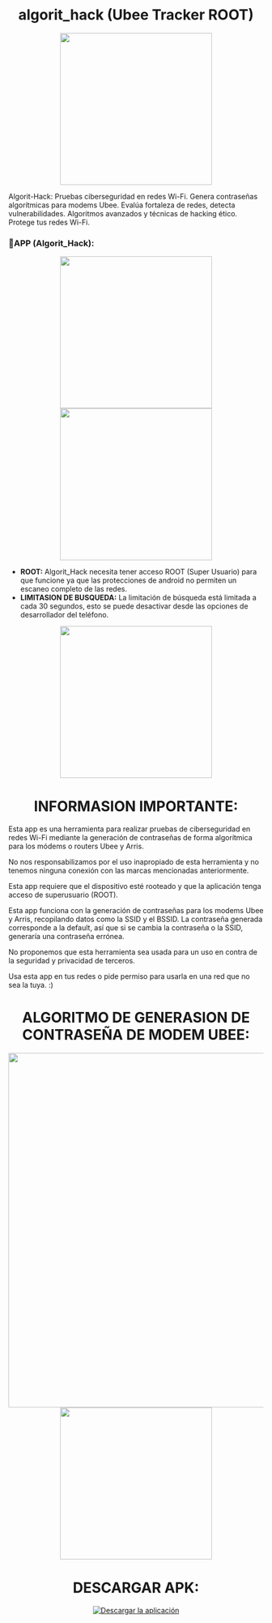 <div align="center">
  <h1 align="center">algorit_hack (Ubee Tracker ROOT)</h1>
</div>

<div align="center">
  <img src="https://raw.githubusercontent.com/mega067/mega067/REPO/mega067_log.png" width="300">
</div>

<p>Algorit-Hack: Pruebas ciberseguridad en redes Wi-Fi. Genera contraseñas algorítmicas para modems Ubee. Evalúa fortaleza de redes, detecta vulnerabilidades. Algoritmos avanzados y técnicas de hacking ético. Protege tus redes Wi-Fi.</p>

<h3>📱APP (Algorit_Hack):</h3>

<div align="center">
  <img src="https://raw.githubusercontent.com/mega067/algorit_hack/master/sour_img/Screenshot_2023-08-30-18-15-58-242_com.example.wi_fi.jpg" width="300">
  <img src="https://raw.githubusercontent.com/mega067/algorit_hack/master/sour_img/Screenshot_2023-08-30-18-16-16-722_com.example.wi_fi.jpg" width="300">
</div>

<ul>
  <li><strong>ROOT:</strong> Algorit_Hack necesita tener acceso ROOT (Super Usuario) para que funcione ya que las protecciones de android no permiten un escaneo completo de las redes.</li>
  <li><strong>LIMITASION DE BUSQUEDA:</strong> La limitación de búsqueda está limitada a cada 30 segundos, esto se puede desactivar desde las opciones de desarrollador del teléfono.</li>
</ul>

<div align="center">
  <img src="https://raw.githubusercontent.com/mega067/algorit_hack/master/sour_img/Screenshot_2023-08-30-18-16-26-731_com.example.wi_fi.jpg" width="300">
</div>

<div align="center">
  <h1 align="center">INFORMASION IMPORTANTE:</h1>
</div>
<p>Esta app es una herramienta para realizar pruebas de ciberseguridad en redes Wi-Fi mediante la generación de contraseñas de forma algorítmica para los módems o routers Ubee y Arris.
  
No nos responsabilizamos por el uso inapropiado de esta herramienta y no tenemos ninguna conexión con las marcas mencionadas anteriormente.

Esta app requiere que el dispositivo esté rooteado y que la aplicación tenga acceso de superusuario (ROOT).

Esta app funciona con la generación de contraseñas para los modems Ubee y Arris, recopilando datos como la SSID y el BSSID.
La contraseña generada corresponde a la default, así que si se cambia la contraseña o la SSID, generaría una contraseña errónea.

No proponemos que esta herramienta sea usada para un uso en contra de la seguridad y privacidad de terceros. 

Usa esta app en tus redes o pide permiso para usarla en una red que no sea la tuya. :) </p>

<div align="center">
  <h1 align="center">ALGORITMO DE GENERASION DE CONTRASEÑA DE MODEM UBEE:</h1>

<p></p>
<img src="https://raw.githubusercontent.com/mega067/algorit_hack/master/sour_img/default-password.jpg" width="700">
<img src="https://raw.githubusercontent.com/mega067/algorit_hack/master/sour_img/Screenshot_2023-09-03-11-13-06-868_com.example.wi_fi.jpg" width="300">
</div>
<div align="center">
  </div>
  <div align="center">
  <h1 align="center">DESCARGAR APK:</h1>
  
  <a href="https://github.com/mega067/algorit_hack/raw/master/app/release/app-release.apk">
    <img src="https://img.shields.io/badge/Descargar ✔ -Verde?style=for-the-badge&color=4CAF50&labelColor=4CAF50&logoColor=black" alt="Descargar la aplicación">
  </a>
</div>

